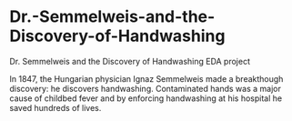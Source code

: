 # Dr.-Semmelweis-and-the-Discovery-of-Handwashing
Dr. Semmelweis and the Discovery of Handwashing EDA project

In 1847, the Hungarian physician Ignaz Semmelweis made a breakthough discovery: he discovers handwashing. Contaminated hands was a major cause of childbed fever and by enforcing handwashing at his hospital he saved hundreds of lives.

